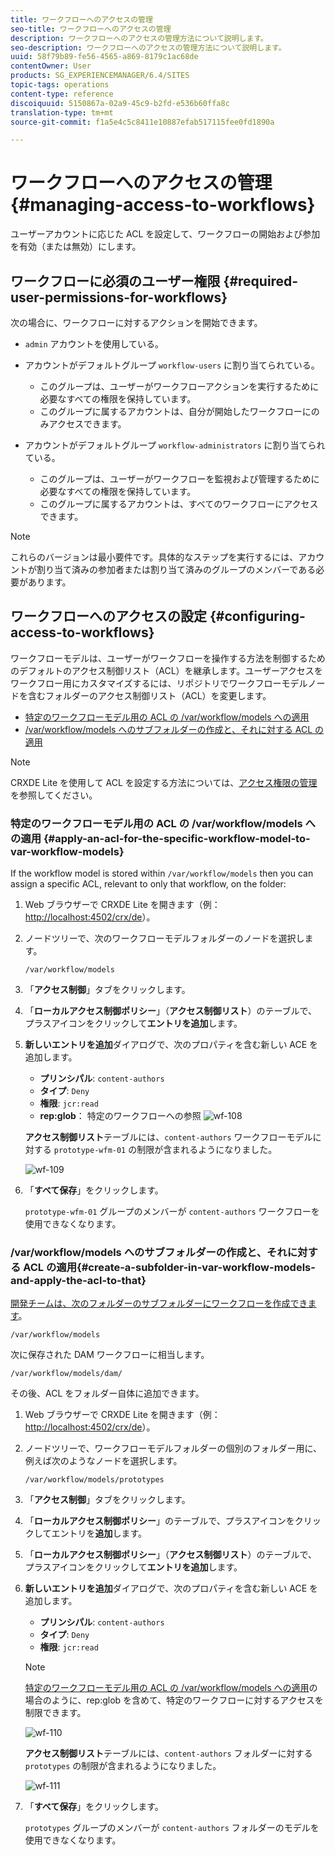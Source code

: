```yaml
---
title: ワークフローへのアクセスの管理
seo-title: ワークフローへのアクセスの管理
description: ワークフローへのアクセスの管理方法について説明します。
seo-description: ワークフローへのアクセスの管理方法について説明します。
uuid: 58f79b89-fe56-4565-a869-8179c1ac68de
contentOwner: User
products: SG_EXPERIENCEMANAGER/6.4/SITES
topic-tags: operations
content-type: reference
discoiquuid: 5150867a-02a9-45c9-b2fd-e536b60ffa8c
translation-type: tm+mt
source-git-commit: f1a5e4c5c8411e10887efab517115fee0fd1890a

---
```



# ワークフローへのアクセスの管理{#managing-access-to-workflows}

ユーザーアカウントに応じた ACL を設定して、ワークフローの開始および参加を有効（または無効）にします。

## ワークフローに必須のユーザー権限 {#required-user-permissions-for-workflows}

次の場合に、ワークフローに対するアクションを開始できます。

* `admin` アカウントを使用している。
* アカウントがデフォルトグループ `workflow-users` に割り当てられている。

   * このグループは、ユーザーがワークフローアクションを実行するために必要なすべての権限を保持しています。
   * このグループに属するアカウントは、自分が開始したワークフローにのみアクセスできます。

* アカウントがデフォルトグループ `workflow-administrators` に割り当てられている。

   * このグループは、ユーザーがワークフローを監視および管理するために必要なすべての権限を保持しています。
   * このグループに属するアカウントは、すべてのワークフローにアクセスできます。

>[!NOTE]
>
>これらのバージョンは最小要件です。具体的なステップを実行するには、アカウントが割り当て済みの参加者または割り当て済みのグループのメンバーである必要があります。

## ワークフローへのアクセスの設定 {#configuring-access-to-workflows}

ワークフローモデルは、ユーザーがワークフローを操作する方法を制御するためのデフォルトのアクセス制御リスト（ACL）を継承します。ユーザーアクセスをワークフロー用にカスタマイズするには、リポジトリでワークフローモデルノードを含むフォルダーのアクセス制御リスト（ACL）を変更します。

* [特定のワークフローモデル用の ACL の /var/workflow/models への適用](/help/sites-administering/workflows-managing.md#apply-an-acl-for-the-specific-workflow-model-to-var-workflow-models)
* [/var/workflow/models へのサブフォルダーの作成と、それに対する ACL の適用](/help/sites-administering/workflows-managing.md#create-a-subfolder-in-var-workflow-models-and-apply-the-acl-to-that)

>[!NOTE]
>
>CRXDE Lite を使用して ACL を設定する方法については、[アクセス権限の管理](/help/sites-administering/user-group-ac-admin.md#access-right-management)を参照してください。

### 特定のワークフローモデル用の ACL の /var/workflow/models への適用 {#apply-an-acl-for-the-specific-workflow-model-to-var-workflow-models}

If the workflow model is stored within `/var/workflow/models` then you can assign a specific ACL, relevant to only that workflow, on the folder:

1. Web ブラウザーで CRXDE Lite を開きます（例：[http://localhost:4502/crx/de](http://localhost:4502/crx/de)）。
1. ノードツリーで、次のワークフローモデルフォルダーのノードを選択します。

   `/var/workflow/models`

1. 「**アクセス制御**」タブをクリックします。
1. 「**ローカルアクセス制御ポリシー**」（**アクセス制御リスト**）のテーブルで、プラスアイコンをクリックして&#x200B;**エントリを追加**&#x200B;します。
1. **新しいエントリを追加**&#x200B;ダイアログで、次のプロパティを含む新しい ACE を追加します。

   * **プリンシパル**: `content-authors`
   * **タイプ**: `Deny`
   * **権限**: `jcr:read`
   * **rep:glob**： 特定のワークフローへの参照
   ![wf-108](assets/wf-108.png)

   **アクセス制御リスト**&#x200B;テーブルには、`content-authors` ワークフローモデルに対する `prototype-wfm-01` の制限が含まれるようになりました。

   ![wf-109](assets/wf-109.png)

1. 「**すべて保存**」をクリックします。

   `prototype-wfm-01` グループのメンバーが `content-authors` ワークフローを使用できなくなります。

### /var/workflow/models へのサブフォルダーの作成と、それに対する ACL の適用{#create-a-subfolder-in-var-workflow-models-and-apply-the-acl-to-that}

[開発チームは、次のフォルダーのサブフォルダーにワークフローを作成できます](/help/sites-developing/workflows-models.md#creating-a-new-workflow)。

`/var/workflow/models`

次に保存された DAM ワークフローに相当します。

`/var/workflow/models/dam/`

その後、ACL をフォルダー自体に追加できます。

1. Web ブラウザーで CRXDE Lite を開きます（例：[http://localhost:4502/crx/de](http://localhost:4502/crx/de)）。
1. ノードツリーで、ワークフローモデルフォルダーの個別のフォルダー用に、例えば次のようなノードを選択します。

   `/var/workflow/models/prototypes`

1. 「**アクセス制御**」タブをクリックします。
1. 「**ローカルアクセス制御ポリシー**」のテーブルで、プラスアイコンをクリックしてエントリを&#x200B;**追加**&#x200B;します。
1. 「**ローカルアクセス制御ポリシー**」（**アクセス制御リスト**）のテーブルで、プラスアイコンをクリックして&#x200B;**エントリを追加**&#x200B;します。
1. **新しいエントリを追加**&#x200B;ダイアログで、次のプロパティを含む新しい ACE を追加します。

   * **プリンシパル**: `content-authors`
   * **タイプ**: `Deny`
   * **権限**: `jcr:read`
   >[!NOTE]
   >
   >[特定のワークフローモデル用の ACL の /var/workflow/models への適用](/help/sites-administering/workflows-managing.md#apply-an-acl-for-the-specific-workflow-model-to-var-workflow-models)の場合のように、rep:glob を含めて、特定のワークフローに対するアクセスを制限できます。

   ![wf-110](assets/wf-110.png)

   **アクセス制御リスト**&#x200B;テーブルには、`content-authors` フォルダーに対する `prototypes` の制限が含まれるようになりました。

   ![wf-111](assets/wf-111.png)

1. 「**すべて保存**」をクリックします。

   `prototypes` グループのメンバーが `content-authors` フォルダーのモデルを使用できなくなります。

